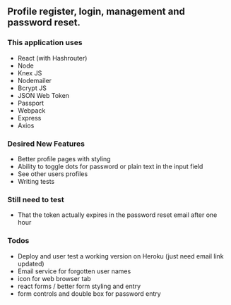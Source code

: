 ## Profile register, login, management and password reset. 

### This application uses
- React (with Hashrouter)
- Node
- Knex JS
- Nodemailer
- Bcrypt JS
- JSON Web Token
- Passport
- Webpack
- Express
- Axios

### Desired New Features 
- Better profile pages with styling 
- Ability to toggle dots for password or plain text in the input field
- See other users profiles
- Writing tests

### Still need to test
- That the token actually expires in the password reset email after one hour

### Todos
- Deploy and user test a working version on Heroku (just need email link updated)
- Email service for forgotten user names
- icon for web browser tab
- react forms / better form styling and entry
- form controls and double box for password entry

